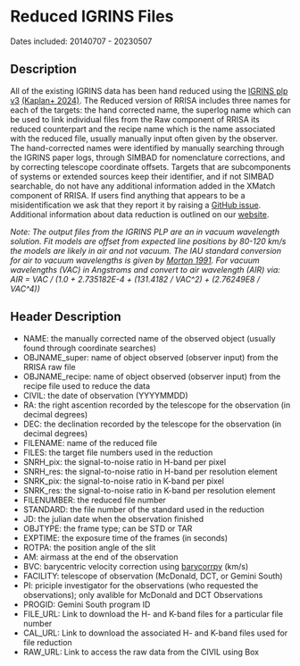 # Reduced IGRINS Files

Dates included: 20140707 - 20230507

## Description
All of the existing IGRINS data has been hand reduced using the [IGRINS plp v3](https://github.com/igrins/plp/releases/tag/v3.0.0) [(Kaplan+ 2024)](https://zenodo.org/records/11080095). The Reduced version of RRISA includes three names for each of the targets: the hand corrected name, the superlog name which can be used to link individual files from the Raw component of RRISA its reduced counterpart and the recipe name which is the name associated with the reduced file, usually manually input often given by the observer. The hand-corrected names were identified by manually searching through the IGRINS paper logs, through SIMBAD for nomenclature corrections, and by correcting telescope coordinate offsets. Targets that are subcomponents of systems or extended sources keep their identifier, and if not SIMBAD searchable, do not have any additional information added in the XMatch component of RRISA. If users find anything that appears to be a misidentification we ask that they report it by raising a [GitHub issue](https://github.com/IGRINScontact/RRISA/issues). Additional information about data reduction is outlined on our [website](https://igrinscontact.github.io/RRISA_reduced/).

_Note: The output files from the IGRINS PLP are an in vacuum wavelength solution. Fit models are offset from expected line positions by 80-120 km/s the models are likely in air and not vacuum. The IAU standard conversion for air to vacuum wavelengths is given by [Morton 1991](https://ui.adsabs.harvard.edu/abs/1991ApJS...77..119M/abstract). For vacuum wavelengths (VAC) in Angstroms and convert to air wavelength (AIR) via: AIR = VAC / (1.0 + 2.735182E-4 + (131.4182 / VAC^2) + (2.76249E8 / VAC^4))_


## Header Description
- NAME: the manually corrected name of the observed object (usually found through coordinate searches)
- OBJNAME_super: name of object observed (observer input) from the RRISA raw file
- OBJNAME_recipe: name of object observed (observer input) from the recipe file used to reduce the data
- CIVIL: the date of observation (YYYYMMDD)
- RA: the right ascention recorded by the telescope for the observation (in decimal degrees)
- DEC: the declination recorded by the telescope for the observation (in decimal degrees)
- FILENAME: name of the reduced file
- FILES: the target file numbers used in the reduction
- SNRH_pix: the signal-to-noise ratio in H-band per pixel
- SNRH_res: the signal-to-noise ratio in H-band per resolution element
- SNRK_pix: the signal-to-noise ratio in K-band per pixel
- SNRK_res: the signal-to-noise ratio in K-band per resolution element
- FILENUMBER: the reduced file number
- STANDARD: the file number of the standard used in the reduction
- JD: the julian date when the observation finished
- OBJTYPE: the frame type; can be STD or TAR
- EXPTIME: the exposure time of the frames (in seconds)
- ROTPA: the position angle of the slit
- AM: airmass at the end of the observation
- BVC: barycentric velocity correction using [barycorrpy](https://github.com/shbhuk/barycorrpy) (km/s)
- FACILITY: telescope of observation (McDonald, DCT, or Gemini South)
- PI: priciple investigator for the observations (who requested the observations); only avalible for McDonald and DCT Observations
- PROGID: Gemini South program ID
- FILE_URL: Link to download the H- and K-band files for a particular file number
- CAL_URL: Link to download the associated H- and K-band files used for file reduction
- RAW_URL: Link to access the raw data from the CIVIL using Box
